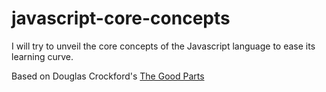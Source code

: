 # javascript-core-concepts

I will try to unveil the core concepts of the Javascript language to ease its learning curve.

Based on Douglas Crockford's [The Good Parts](http://shop.oreilly.com/product/9780596517748.do)

